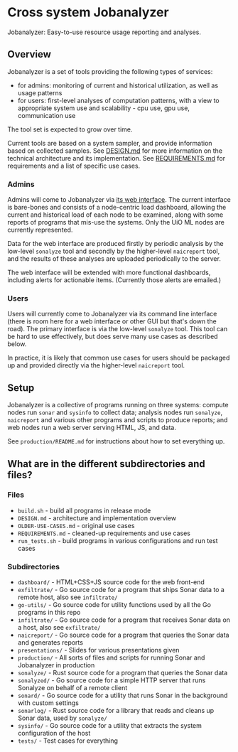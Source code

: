 # Cross system Jobanalyzer

Jobanalyzer: Easy-to-use resource usage reporting and analyses.

## Overview

Jobanalyzer is a set of tools providing the following types of services:

- for admins: monitoring of current and historical utilization, as well as usage patterns
- for users: first-level analyses of computation patterns, with a view to appropriate system
  use and scalability - cpu use, gpu use, communication use

The tool set is expected to grow over time.

Current tools are based on a system sampler, and provide information based on collected samples.
See [DESIGN.md](DESIGN.md) for more information on the technical architecture and its
implementation.  See [REQUIREMENTS.md](REQUIREMENTS.md) for requirements and a list of specific use
cases.


### Admins

Admins will come to Jobanalyzer via [its web interface](http://http://158.39.48.160/).  The current
interface is bare-bones and consists of a node-centric load dashboard, allowing the current and
historical load of each node to be examined, along with some reports of programs that mis-use the
systems.  Only the UiO ML nodes are currently represented.

Data for the web interface are produced firstly by periodic analysis by the low-level `sonalyze`
tool and secondly by the higher-level `naicreport` tool, and the results of these analyses are
uploaded periodically to the server.

The web interface will be extended with more functional dashboards, including alerts for actionable
items.  (Currently those alerts are emailed.)


### Users

Users will currently come to Jobanalyzer via its command line interface (there is room here for a
web interface or other GUI but that's down the road).  The primary interface is via the low-level
`sonalyze` tool.  This tool can be hard to use effectively, but does serve many use cases as
described below.

In practice, it is likely that common use cases for users should be packaged up and provided
directly via the higher-level `naicreport` tool.


## Setup

Jobanalyzer is a collective of programs running on three systems: compute nodes run `sonar` and
`sysinfo` to collect data; analysis nodes run `sonalyze`, `naicreport` and various other programs
and scripts to produce reports; and web nodes run a web server serving HTML, JS, and data.

See `production/README.md` for instructions about how to set everything up.


## What are in the different subdirectories and files?

### Files

* `build.sh` - build all programs in release mode
* `DESIGN.md` - architecture and implementation overview
* `OLDER-USE-CASES.md` - original use cases
* `REQUIREMENTS.md` - cleaned-up requirements and use cases
* `run_tests.sh` - build programs in various configurations and run test cases

### Subdirectories

* `dashboard/` - HTML+CSS+JS source code for the web front-end
* `exfiltrate/` - Go source code for a program that ships Sonar data to a remote host, also see `infiltrate/`
* `go-utils/` - Go source code for utility functions used by all the Go programs in this repo
* `infiltrate/` - Go source code for a program that receives Sonar data on a host, also see `exfiltrate/`
* `naicreport/` - Go source code for a program that queries the Sonar data and generates reports
* `presentations/` - Slides for various presentations given
* `production/` - All sorts of files and scripts for running Sonar and Jobanalyzer in production
* `sonalyze/` - Rust source code for a program that queries the Sonar data
* `sonalyzed/` - Go source code for a simple HTTP server that runs Sonalyze on behalf of a remote client
* `sonard/` - Go source code for a utility that runs Sonar in the background with custom settings
* `sonarlog/` - Rust source code for a library that reads and cleans up Sonar data, used by `sonalyze/`
* `sysinfo/` - Go source code for a utility that extracts the system configuration of the host
* `tests/` - Test cases for everything
